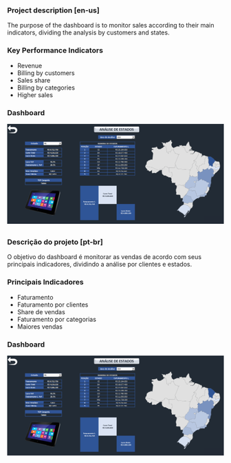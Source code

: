 ### Project description [en-us]  

The purpose of the dashboard is to monitor sales according to their main indicators, dividing the analysis by customers and states.  

### Key Performance Indicators  

- Revenue  
- Billing by customers  
- Sales share  
- Billing by categories  
- Higher sales  

### Dashboard  

![Dashboard](image/salesanalytics.png)

##  

### Descrição do projeto [pt-br]  

O objetivo do dashboard é monitorar as vendas de acordo com seus principais indicadores, dividindo a análise por clientes e estados.  

### Principais Indicadores  

- Faturamento  
- Faturamento por clientes  
- Share de vendas  
- Faturamento por categorias  
- Maiores vendas  

### Dashboard  

![Dashboard](image/salesanalytics.png) 
